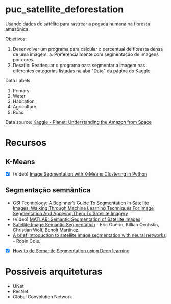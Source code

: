 # puc_satellite_deforestation
Usando dados de satélite para rastrear a pegada humana na floresta amazônica.

Objetivos:
1. Desenvolver um programa para calcular o percentual de floresta densa de uma imagem.
    a. Preferencialmente com segmentação de imagens por cores.
2. Desafio: Readequar o programa para segmentar a imagem nas diferentes categorias listadas na aba "Data" da página do Kaggle.

Data Labels
1. Primary
2. Water
3. Habitation
4. Agriculture
5. Road

Data source: [Kaggle - Planet: Understanding the Amazon from Space](https://www.kaggle.com/competitions/planet-understanding-the-amazon-from-space/data)

# Recursos
## K-Means
- [X] (Video) [Image Segmentation with K-Means Clustering in Python](https://www.youtube.com/watch?v=X-Y91ddBqaQ)

## Segmentação semnântica
- GSI Technology: [A Beginner’s Guide To Segmentation In Satellite Images: Walking Through Machine Learning Techniques For Image Segmentation And Applying Them To Satellite Imagery](https://gsitechnology.com/beginners-guide-to-segmentation-in-satellite-images/)
- (Video) [MATLAB:  Semantic Segmentation of Satellite Images](https://www.youtube.com/watch?v=k88RmW7mEig)
- [Satellite Image Semantic Segmentation](https://arxiv.org/abs/2110.05812) - Eric Guérin, Killian Oechslin, Christian Wolf, Benoît Martinez.
- [A brief introduction to satellite image segmentation with neural networks](https://medium.com/@robmarkcole/a-brief-introduction-to-satellite-image-segmentation-with-neural-networks-33ea732d5bce) - Robin Cole.
- [X] [How to do Semantic Segmentation using Deep learning](https://nanonets.com/blog/how-to-do-semantic-segmentation-using-deep-learning/)

# Possíveis arquiteturas
- UNet
- ResNet
- Global Convolution Network
